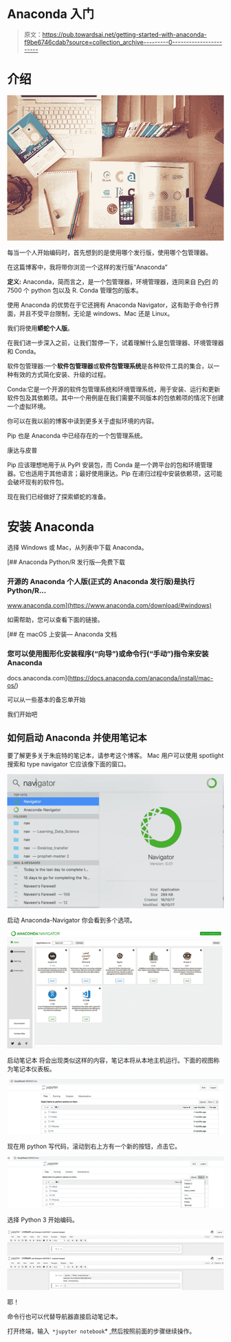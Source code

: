 # Anaconda 入门

> 原文：<https://pub.towardsai.net/getting-started-with-anaconda-f9be6746cdab?source=collection_archive---------0----------------------->

# 介绍

![](img/43ff8122468cae09353bc174c029ac02.png)

每当一个人开始编码时，首先想到的是使用哪个发行版，使用哪个包管理器。

在这篇博客中，我将带你浏览一个这样的发行版“Anaconda”

**定义:** Anaconda，简而言之，是一个包管理器，环境管理器，连同来自 [PyPI](https://en.wikipedia.org/wiki/Python_Package_Index) 的 7500 个 python 包以及 R. Conda 管理包的版本。

使用 Anaconda 的优势在于它还拥有 Anaconda Navigator，这有助于命令行界面，并且不受平台限制，无论是 windows、Mac 还是 Linux。

我们将使用**蟒蛇个人版**。

在我们进一步深入之前，让我们暂停一下，试着理解什么是包管理器、环境管理器和 Conda。

软件包管理器:一个**软件包管理器**或**软件包管理系统**是各种软件工具的集合，以一种有效的方式简化安装、升级的过程。

Conda:它是一个开源的软件包管理系统和环境管理系统，用于安装、运行和更新软件包及其依赖项。其中一个用例是在我们需要不同版本的包依赖项的情况下创建一个虚拟环境。

你可以在我以前的博客中读到更多关于虚拟环境的内容。

Pip 也是 Anaconda 中已经存在的一个包管理系统。

康达与皮普

Pip 应该理想地用于从 PyPI 安装包，而 Conda 是一个跨平台的包和环境管理器。它也适用于其他语言；最好使用康达。Pip 在递归过程中安装依赖项，这可能会破坏现有的软件包。

现在我们已经做好了探索蟒蛇的准备。

# 安装 Anaconda

选择 Windows 或 Mac，从列表中下载 Anaconda。

[](https://www.anaconda.com/download/#windows) [## Anaconda Python/R 发行版—免费下载

### 开源的 Anaconda 个人版(正式的 Anaconda 发行版)是执行 Python/R…

www.anaconda.com](https://www.anaconda.com/download/#windows) 

如需帮助，您可以查看下面的链接。

 [## 在 macOS 上安装— Anaconda 文档

### 您可以使用图形化安装程序(“向导”)或命令行(“手动”)指令来安装 Anaconda

docs.anaconda.com](https://docs.anaconda.com/anaconda/install/mac-os/) 

可以从一些基本的备忘单开始

我们开始吧

## 如何启动 Anaconda 并使用笔记本

要了解更多关于朱庇特的笔记本，请参考这个博客。
Mac 用户可以使用 spotlight 搜索和 type navigator 它应该像下面的窗口。

![](img/695747aaea4f10f050975a03dca8c433.png)

启动 Anaconda-Navigator
你会看到多个选项。

![](img/09e69b991cb0dc7fe917cb42177d1455.png)

启动笔记本
将会出现类似这样的内容，笔记本将从本地主机运行。下面的视图称为笔记本仪表板。

![](img/f0ff806bcb1f1cdd173226d15b5d1160.png)

现在用 python 写代码，滚动到右上方有一个新的按钮，点击它。

![](img/4f89f22b6be6066467412984812ba28a.png)

选择 Python 3 开始编码。

![](img/7626227ce2f9af7d3d9532aa863a0b45.png)![](img/8c91c1287274d28c406fe7b5a23a9bed.png)

耶！

命令行也可以代替导航器直接启动笔记本。

打开终端，输入` *jupyter notebook`* ,然后按照前面的步骤继续操作。